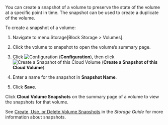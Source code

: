 You can create a snapshot of a volume to preserve the state of the
volume at a specific point in time. The snapshot can be used to create a
duplicate of the volume.

To create a snapshot of a volume:

1.  Navigate to menu:Storage\[Block Storage \> Volumes\].

2.  Click the volume to snapshot to open the volume’s summary page.

3.  Click ![Configuration](1847.png) (**Configuration**), then click
    ![Create a Snapshot of this Cloud Volume](volume-icon.png) (**Create
    a Snapshot of this Cloud Volume**).

4.  Enter a name for the snapshot in **Snapshot Name**.

5.  Click **Save**.

Click **Cloud Volume Snapshots** on the summary page of a volume to view
the snapshots for that volume.

<div class="note">

See [Create, Use, or Delete Volume
Snapshots](https://access.redhat.com/documentation/en-us/red_hat_openstack_platform/11/html-single/storage_guide/#section-create-clone-delete-vol-snapshots)
in the *Storage Guide* for more information about snapshots.

</div>
